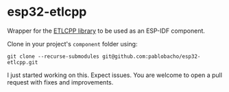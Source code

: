 # esp32-etlcpp

Wrapper for the [ETLCPP library](https://github.com/ETLCPP/etl) to be used as an ESP-IDF component.

Clone in your project's `component` folder using:

`git clone --recurse-submodules git@github.com:pablobacho/esp32-etlcpp.git`

I just started working on this. Expect issues. You are welcome to open a pull request with fixes and improvements.